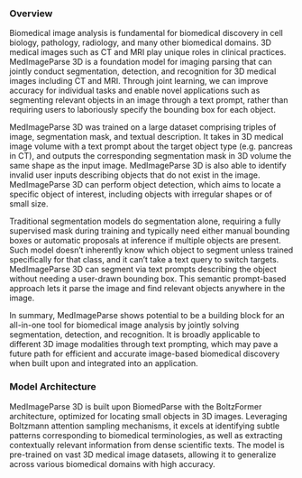 <!-- DO NOT CHANGE MARKDOWN HEADERS. IF CHANGED, MODEL CARD MAY BE REJECTED BY A REVIEWER -->

<!-- `description.md` is required. -->

### Overview
Biomedical image analysis is fundamental for biomedical discovery in cell biology, pathology, radiology, and many other biomedical domains. 3D medical images such as CT and MRI play unique roles in clinical practices. MedImageParse 3D is a foundation model for imaging parsing that can jointly conduct segmentation, detection, and recognition for 3D medical images including CT and MRI. Through joint learning, we can improve accuracy for individual tasks and enable novel applications such as segmenting relevant objects in an image through a text prompt, rather than requiring users to laboriously specify the bounding box for each object. 

MedImageParse 3D was trained on a large dataset comprising triples of image, segmentation mask, and textual description. It takes in 3D medical image volume with a text prompt about the target object type (e.g. pancreas in CT), and outputs the corresponding segmentation mask in 3D volume the same shape as the input image. MedImageParse 3D is also able to identify invalid user inputs describing objects that do not exist in the image. MedImageParse 3D can perform object detection, which aims to locate a specific object of interest, including objects with irregular shapes or of small size.

Traditional segmentation models do segmentation alone, requiring a fully supervised mask during training and typically need either manual bounding boxes or automatic proposals at inference if multiple objects are present. Such model doesn’t inherently know which object to segment unless trained specifically for that class, and it can’t take a text query to switch targets. MedImageParse 3D can segment via text prompts describing the object without needing a user-drawn bounding box. This semantic prompt-based approach lets it parse the image and find relevant objects anywhere in the image.

In summary, MedImageParse shows potential to be a building block for an all-in-one tool for biomedical image analysis by jointly solving segmentation, detection, and recognition. It is broadly applicable to different 3D image modalities through text prompting, which may pave a future path for efficient and accurate image-based biomedical discovery when built upon and integrated into an application.


### Model Architecture
MedImageParse 3D is built upon BiomedParse with the BoltzFormer architecture, optimized for locating small objects in 3D images. Leveraging Boltzmann attention sampling mechanisms, it excels at identifying subtle patterns corresponding to biomedical terminologies, as well as extracting contextually relevant information from dense scientific texts. The model is pre-trained on vast 3D medical image datasets, allowing it to generalize across various biomedical domains with high accuracy.